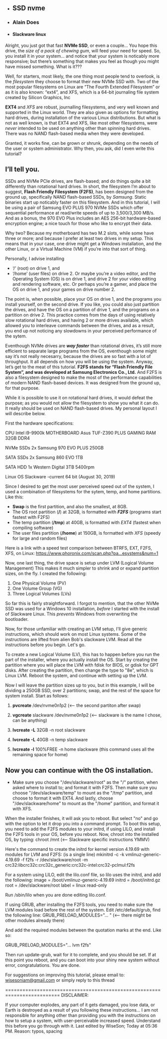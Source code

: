 * ## SSD nvme
* ### Alain Does
* #### Slackware linux

Alright, you just got that fast **NVMe SSD**, or even a couple…
You hope this drive, the _size of a pack of chewing gum_, will feed your need for speed.
So, you install it in your system… and notice that your system is noticably more responsive; but there’s something that makes you feel as though you might have missed something. What is it??? 

Well, for starters, most likely, the one thing most people tend to overlook, is the _filesystem_ they choose to format their new NVMe SSD with. Two of the most popular filesystems on Linux are “The Fourth Extended Filesystem” or as it is also known: “ext4”, and XFS, which is a 64-bit journaling file system created by Silicon Graphics, Inc

**EXT4** and _XFS_ are robust, journalling filesystems, and very well known and supported in the Linux world. They are also given as options for formatting hard drives, during installation of the various Linux distributions. But what is not as well known, is that EXT4 and XFS, like most other filesystems, were _never_ intended to be used on anything other than spinning hard drives.
There was no NAND flash-based media when they were developed.

Granted, it works fine, can be grown or shrunk, depending on the needs of the user or system administrator. Why then, you ask, did I even write this tutorial?

## I’ll tell you.

SSDs and NVMe PCIe drives, are flash-based; and do things quite a bit differently than rotational hard drives. In short, the filesystem I’m about to suggest, **Flash Friendly Filesystem (F2FS)**, has been designed from the ground up, specifically NAND flash-based SSDs, by _Samsung_. Static binaries start up noticably faster on this filesystem. And in this tutorial, I will be using a pair of Samsung EVO PLUS 970 NVMe SSDs which offer sequential performance at read/write speeds of up to 3,500/3,300 MB/s.
And as a bonus, the 970 EVO Plus includes an AES 256-bit hardware-based encryption engine; a nice touch for those who like to encrypt their data.

Why two? Because my motherboard has two M.2 slots, while some have three or more; and because I prefer at least two drives in my setup. This means that in your case, one drive might get a Windows installation, and the other Linux, or a Virtual Machine (VM) if you’re into that sort of thing.

Personally, I advise installing 

* ‘/’ (root) on drive 1, and 
* ‘/home’ (user files) on drive 2.
Or maybe you’re a video editor, and the Operating System (OS) is on drive 1, and drive 2 for your video editing and rendering software, etc. Or perhaps you’re a gamer, and place the OS on drive 1, and your games on drive number 2.

The point is, when possible, place your OS on drive 1, and the programs you install yourself, on the second drive. If you like, you could also just partition the drives, and have the OS on a partition of drive 1, and the programs on a partition on drive 2. This practice comes from the days of using relatively slow rotational hard drives, and having 2 or more drives available, which allowed you to interleave commands between the drives, and as a result, you end up not noticing any slowdowns in your perceived performance of the sytem.

Eventhough NVMe drives are _**way faster**_ than rotational drives, it’s still more efficient to separate large programs from the OS, eventhough some might say it’s not really necesarry, because the drives are so fast with a lot of throughput. It all depends on how you will be using the system.
Anyway, let’s get to the meat of this tutorial.
**F2FS stands for “Flash Friendly File System”, and was developed at Samsung Electronics Co., Ltd.**
And F2FS is also a filesystem designed to make the most of the performance capabilities of modern NAND flash-based devices. It was designed from the ground up, for that purpose.

While it is possible to use it on rotational hard drives, it would defeat the purpose; as you would not allow the filesystem to show you what it can do. It really should be used on NAND flash-based drives.
My personal layout I will describe below.

First the hardware specifications:

CPU Intel i9-9900k
MOTHERBOARD Asus TUF-Z390 PLUS GAMING
RAM 32GB DDR4

NVMe SSDs 2x Samsung 970 EVO PLUS 250GB

SATA SSDs 2x Samsung 860 EVO 1TB

SATA HDD 1x Western Digital 3TB 5400rpm

Linux OS Slackware -current 64 bit (August 30, 2019)

Since I desired to get the most user perceived speed out of the system, I used a combination of filesystems for the sytem, temp, and home partitions.
Like this:

* **Swap** is the first partition, and also the smallest, at 8GB.
* The OS root partition (**/**) at 32GB, is formatted with _**F2FS**_ (programs start fastest with F2FS)
* The temp partition (**/tmp**) at 40GB, is formatted with _EXT4_ (fastest when compiling software)
* The user files partition (**/home**) at 150GB, is formatted with _XFS_ (speedy for large and random files)

Here is a link with a speed test comparison between BTRFS, EXT, F2FS, XFS, on Linux:
https://www.phoronix.com/scan.php?pa...esystems&num=1

Now, one last thing, the drive space is setup under LVM (Logical Volume Management)
This makes it much simpler to shrink and or expand partition sizes, on the fly.
I created the following:

1. One Physical Volume (PV)
2. One Volume Group (VG)
3. Three Logical Volumes (LVs)

So far this is fairly straightforward.
I forgot to mention, that the other NVMe SSD was used for a Windows 10 installation, *before* I started with the install of Slackware Linux. This _prevents_ Windows from overwriting the bootloader.

Now, for those unfamiliar with creating an LVM setup, I'll give generic instructions, which should work on most Linux systems. Some of the instructions are lifted from alien Bob's slackware LVM. Read all the instructions before you begin. Let's go.

To create a new Logical Volume (LV), this has to happen before you run the part of the installer, where you actually install the OS. Start by creating the partition where you will place the LVM with fdisk for BIOS, or gdisk for GPT disks. After creating the partition, then change the type to "8e", which is Linux LVM. Reboot the system, and continue with setting up the LVM.

Now I will leave the partition sizes up to you, but in this example, I will be dividing a 250GB SSD, over 2 partitions; swap, and the rest of the space for system install.
Start as follows:

1. **pvcreate** /dev/nvme0n1p2 (<-- the second partiton after swap)

2. **vgcreate** slackware /dev/nvme0n1p2 (<-- slackware is the name I chose, can be anything)

3. **lvcreate -L** 32GB -n root slackware

4. **lvcreate -L** 40GB -n temp slackware

5. **lvcreate -l** 100%FREE -n home slackware (this command uses all the remaining space for home)

## Now you can continue with the OS installation.

* Make sure you choose "/dev/slackware/root" as the "/" partition, when asked where to install to; and format it with F2FS.
Then make sure you choose "/dev/slackware/temp" to mount as the "/tmp" partition, and choose to format it with EXT4. And lastly, choose "/dev/slackware/home" to mount as the "/home" partition, and format it with XFS.

When the installer finishes, it will ask you to reboot. But select "no" and go with the option to let it drop you into a command prompt.
To boot this setup, you need to add the F2FS modules to your initrd, if using LILO, and install the F2FS tools in your OS, before you reboot.
Now, chroot into the installed OS, by typing: chroot /mnt (<-- Slackware specific instructions YMMV)

Here's the command to create the initrd for kernel version 4.19.69 with modules for LVM and F2FS:
(is a single line)
mkinitrd -c -k vmlinuz-generic-4.19.69 -f f2fs -r /dev/slackware/root -m crc32:libcrc32c:crc32c_generic:crc32c-intel:crc32-pclmul:f2fs

For a system using LILO, edit the lilo.conf file, so lilo uses the initrd, and add the following:
image = /boot/vmlinuz-generic-4.19.69
initrd = /boot/initrd.gz
root = /dev/slackware/root
label = linux
read-only

Run /sbin/lilo when you are done editing lilo.conf.

If using GRUB, after installing the F2FS tools, you need to make sure the LVM modules load before the rest of the system.
Edit /etc/default/grub, find the following line:
GRUB_PRELOAD_MODULES="... " (<-- there might be other modules already there)

And add the required modules between the quotation marks at the end.
Like so:

GRUB_PRELOAD_MODULES="... lvm f2fs"

Then run update-grub, wait for it to complete, and you should be set.
If at this point you reboot, and you can boot into your shiny new system without error, congratulations.
You are done. 

For suggestions on improving this tutorial, please email to:
wisesoniam@gmail.com
or simply reply to this thread

=========================================================================
DISCLAIMER:

If your computer explodes, any part of it gets damaged, you lose data, or Earth is destroyed as a result of you following these instructions... I am not responsible for anything other than providing you with the instructions on how to setup a system, with user-perceivable increased speed. Understand this before you go through with it.
Last edited by WiseSon; Today at 05:36 PM. Reason: typos, spacing
